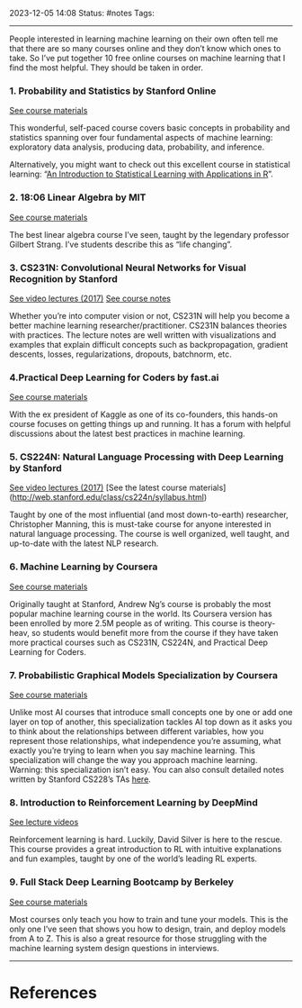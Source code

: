 2023-12-05 14:08
Status: #notes
Tags:

---

People interested in learning machine learning on their own often tell me that there are so many courses online and they don’t know which ones to take. So I’ve put together 10 free online courses on machine learning that I find the most helpful. They should be taken in order.

### 1. Probability and Statistics by Stanford Online

[See course materials](https://online.stanford.edu/courses/gse-yprobstat-probability-and-statistics)

This wonderful, self-paced course covers basic concepts in probability and statistics spanning over four fundamental aspects of machine learning: exploratory data analysis, producing data, probability, and inference.

Alternatively, you might want to check out this excellent course in statistical learning: “[An Introduction to Statistical Learning with Applications in R](https://www.r-bloggers.com/in-depth-introduction-to-machine-learning-in-15-hours-of-expert-videos/)”.

### 2. 18:06 Linear Algebra by MIT

[See course materials](https://ocw.mit.edu/courses/mathematics/18-06-linear-algebra-spring-2010/)

The best linear algebra course I’ve seen, taught by the legendary professor Gilbert Strang. I’ve students describe this as “life changing”.

### 3. CS231N: Convolutional Neural Networks for Visual Recognition by Stanford

[See video lectures (2017)](https://www.youtube.com/playlist?list=PLzUTmXVwsnXod6WNdg57Yc3zFx_f-RYsq) [See course notes](http://cs231n.github.io/)

Whether you’re into computer vision or not, CS231N will help you become a better machine learning researcher/practitioner. CS231N balances theories with practices. The lecture notes are well written with visualizations and examples that explain difficult concepts such as backpropagation, gradient descents, losses, regularizations, dropouts, batchnorm, etc.

### 4.Practical Deep Learning for Coders by fast.ai

[See course materials](https://course.fast.ai/)

With the ex president of Kaggle as one of its co-founders, this hands-on course focuses on getting things up and running. It has a forum with helpful discussions about the latest best practices in machine learning.

### 5. CS224N: Natural Language Processing with Deep Learning by Stanford

[See video lectures (2017)](https://www.youtube.com/playlist?list=PLU40WL8Ol94IJzQtileLTqGZuXtGlLMP_) [See the latest course materials](http://web.stanford.edu/class/cs224n/syllabus.html)

Taught by one of the most influential (and most down-to-earth) researcher, Christopher Manning, this is must-take course for anyone interested in natural language processing. The course is well organized, well taught, and up-to-date with the latest NLP research.

### 6. Machine Learning by Coursera

[See course materials](https://www.coursera.org/learn/machine-learning)

Originally taught at Stanford, Andrew Ng’s course is probably the most popular machine learning course in the world. Its Coursera version has been enrolled by more 2.5M people as of writing. This course is theory-heav, so students would benefit more from the course if they have taken more practical courses such as CS231N, CS224N, and Practical Deep Learning for Coders.

### 7. Probabilistic Graphical Models Specialization by Coursera

[See course materials](https://www.coursera.org/specializations/probabilistic-graphical-models)

Unlike most AI courses that introduce small concepts one by one or add one layer on top of another, this specialization tackles AI top down as it asks you to think about the relationships between different variables, how you represent those relationships, what independence you’re assuming, what exactly you’re trying to learn when you say machine learning. This specialization will change the way you approach machine learning. Warning: this specialization isn’t easy. You can also consult detailed notes written by Stanford CS228’s TAs [here](https://ermongroup.github.io/cs228-notes/).

### 8. Introduction to Reinforcement Learning by DeepMind

[See lecture videos](https://www.youtube.com/watch?v=2pWv7GOvuf0&list=PLqYmG7hTraZDM-OYHWgPebj2MfCFzFObQ)

Reinforcement learning is hard. Luckily, David Silver is here to the rescue. This course provides a great introduction to RL with intuitive explanations and fun examples, taught by one of the world’s leading RL experts.

### 9. Full Stack Deep Learning Bootcamp by Berkeley

[See course materials](https://fullstackdeeplearning.com/course/2022/)

Most courses only teach you how to train and tune your models. This is the only one I’ve seen that shows you how to design, train, and deploy models from A to Z. This is also a great resource for those struggling with the machine learning system design questions in interviews.



---
# References

